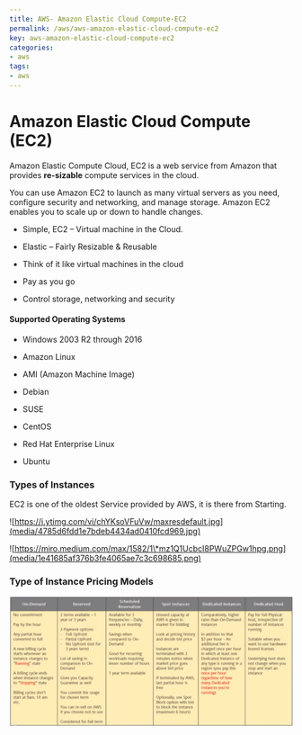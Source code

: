 ```yaml
---
title: AWS- Amazon Elastic Cloud Compute-EC2
permalink: /aws/aws-amazon-elastic-cloud-compute-ec2
key: aws-amazon-elastic-cloud-compute-ec2
categories:
- aws
tags:
- aws
---
```


Amazon Elastic Cloud Compute (EC2)
==================================

Amazon Elastic Compute Cloud, EC2 is a web service from Amazon that
provides **re-sizable** compute services in the cloud.

You can use Amazon EC2 to launch as many virtual servers as you need, configure
security and networking, and manage storage. Amazon EC2 enables you to scale up
or down to handle changes.

-   Simple, EC2 – Virtual machine in the Cloud.

-   Elastic – Fairly Resizable & Reusable

-   Think of it like virtual machines in the cloud

-   Pay as you go

-   Control storage, networking and security

#### Supported Operating Systems

-   Windows 2003 R2 through 2016

-   Amazon Linux

-   AMI (Amazon Machine Image)

-   Debian

-   SUSE

-   CentOS

-   Red Hat Enterprise Linux

-   Ubuntu

### Types of Instances 

EC2 is one of the oldest Service provided by AWS, it is there from Starting.

![https://i.ytimg.com/vi/chYKsoVFuVw/maxresdefault.jpg](media/4785d6fdd1e7bdeb4434ad0410fcd969.jpg)

![https://miro.medium.com/max/1582/1\*mz1Q1UcbcI8PWuZPGw1hpg.png](media/1e41685af376b3fe4065ae7c3c698685.png)

### Type of Instance Pricing Models 

![](media/7ddea2d79bf390ebd6b67511904b7a2e.png)
